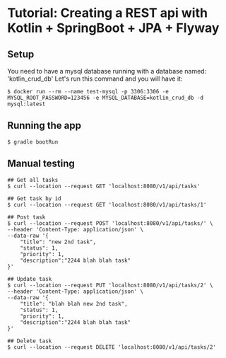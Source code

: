 # Tutorial: Creating a REST api with Kotlin + SpringBoot + JPA + Flyway

## Setup

You need to have a mysql database running with a database named: 'kotlin_crud_db'
Let's run this command and you will have it:
```shell script
$ docker run --rm --name test-mysql -p 3306:3306 -e MYSQL_ROOT_PASSWORD=123456 -e MYSQL_DATABASE=kotlin_crud_db -d mysql:latest
```

## Running the app

```shell script
$ gradle bootRun 
```

## Manual testing

```shell script
## Get all tasks
$ curl --location --request GET 'localhost:8080/v1/api/tasks'

## Get task by id
$ curl --location --request GET 'localhost:8080/v1/api/tasks/1'

## Post task
$ curl --location --request POST 'localhost:8080/v1/api/tasks/' \
--header 'Content-Type: application/json' \
--data-raw '{
	"title": "new 2nd task", 
	"status": 1, 
	"priority": 1,
	"description":"2244 blah blah task"
}'

## Update task
$ curl --location --request PUT 'localhost:8080/v1/api/tasks/2' \
--header 'Content-Type: application/json' \
--data-raw '{
	"title": "blah blah new 2nd task", 
	"status": 1, 
	"priority": 1,
	"description":"2244 blah blah task"
}'

## Delete task
$ curl --location --request DELETE 'localhost:8080/v1/api/tasks/2'
```
